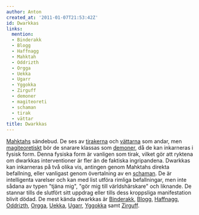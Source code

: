 ```yaml
---
author: Anton
created_at: '2011-01-07T21:53:42Z'
id: Dwarkkas
links:
  mention:
  - Binderakk
  - Blogg
  - Haffnagg
  - Mahktah
  - Oddrizth
  - Orgga
  - Uekka
  - Ugarr
  - Yggokka
  - Zirguff
  - demoner
  - magiteoreti
  - schaman
  - tirak
  - vättar
title: Dwarkkas
---
```


[Mahktahs] sändebud. De ses av [tirakerna] och [vättarna] som andar, men [magiteoretiskt] bör de
snarare klassas som [demoner], då de kan inkarneras i fysisk form. Denna fysiska form är vanligen
som tirak, vilket gör att ryktena om dwarkkas interventioner är fler än de faktiska ingripandena.
Dwarkkas kan inkarneras på två olika vis, antingen genom Mahktahs direkta befallning, eller
vanligast genom övertalning av en [schaman]. De är intelligenta varelser och kan med list utföra
rimliga befallningar, men inte sådana av typen "tjäna mig", "gör mig till världshärskare" och
liknande. De stannar tills de slutfört sitt uppdrag eller tills dess kroppsliga manifestation blivit
dödad. De mest kända dwarkkas är [Binderakk], [Blogg], [Haffnagg], [Oddrizth], [Orgga], [Uekka],
[Ugarr], [Yggokka] samt [Zirguff].

  [Mahktahs]: Mahktah
  [tirakerna]: tirak
  [vättarna]: vättar
  [magiteoretiskt]: magiteoreti
  [demoner]: demoner
  [schaman]: schaman
  [Binderakk]: Binderakk
  [Blogg]: Blogg
  [Haffnagg]: Haffnagg
  [Oddrizth]: Oddrizth
  [Orgga]: Orgga
  [Uekka]: Uekka
  [Ugarr]: Ugarr
  [Yggokka]: Yggokka
  [Zirguff]: Zirguff
